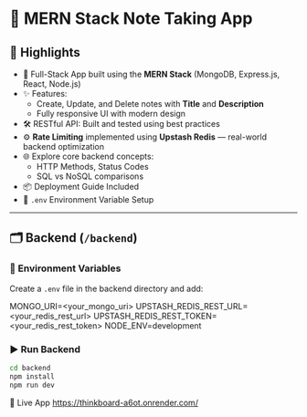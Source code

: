 
# 📝 MERN Stack Note Taking App

## 🚀 Highlights

- 🧱 Full-Stack App built using the **MERN Stack** (MongoDB, Express.js, React, Node.js)
- ✨ Features:
  - Create, Update, and Delete notes with **Title** and **Description**
  - Fully responsive UI with modern design
- 🛠️ RESTful API: Built and tested using best practices
- ⚙️ **Rate Limiting** implemented using **Upstash Redis** — real-world backend optimization
- 🌐 Explore core backend concepts:
  - HTTP Methods, Status Codes
  - SQL vs NoSQL comparisons
- 📦 Deployment Guide Included
- 🔐 `.env` Environment Variable Setup

---

## 🗂️ Backend (`/backend`)

### 🔐 Environment Variables

Create a `.env` file in the backend directory and add:

MONGO_URI=<your_mongo_uri>
UPSTASH_REDIS_REST_URL=<your_redis_rest_url>
UPSTASH_REDIS_REST_TOKEN=<your_redis_rest_token>
NODE_ENV=development


### ▶️ Run Backend

```bash
cd backend
npm install
npm run dev
```
🔗 Live App
https://thinkboard-a6ot.onrender.com/
